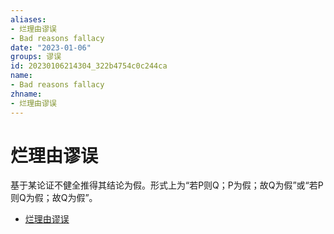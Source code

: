 ```yaml
---
aliases:
- 烂理由谬误
- Bad reasons fallacy
date: "2023-01-06"
groups: 谬误
id: 20230106214304_322b4754c0c244ca
name:
- Bad reasons fallacy
zhname:
- 烂理由谬误
---
```


# 烂理由谬误

基于某论证不健全推得其结论为假。形式上为“若P则Q；P为假；故Q为假”或“若P则Q为假；故Q为假”。

* [烂理由谬误](https://zh.wikipedia.org/wiki/%E7%88%9B%E7%90%86%E7%94%B1%E8%AC%AC%E8%AA%A4)
